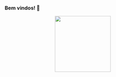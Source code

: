 ### Bem vindos! 👋

<div align="center">
<a href="https://github.com/GabrielNBS>
<img height="180em" src="https://github-readme-stats.vercel.app/api?username=GabrielNBS&show_icons=true&theme=dracula&include_all_commits=true&count_private=true"/>
<img height="180em" src="https://github-readme-stats.vercel.app/api/top-langs/?username=GabrielNBS&layout=compact&langs_count=7&theme=dracula"/>
</div>
<!--
**GabrielNBS/GabrielNBS** is a ✨ _special_ ✨ repository because its `README.md` (this file) appears on your GitHub profile.


- 🔭 I’m currently working on ...
- 🌱 I’m currently learning ...
- 👯 I’m looking to collaborate on ...
- 🤔 I’m looking for help with ...
- 💬 Ask me about ...
- 📫 How to reach me: ...
- 😄 Pronouns: ...
- ⚡ Fun fact: ...
-->
